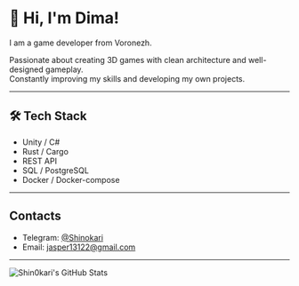 
# 👋 Hi, I'm Dima!

I am a game developer from Voronezh.

Passionate about creating 3D games with clean architecture and well-designed gameplay.  
Constantly improving my skills and developing my own projects.

---

## 🛠 Tech Stack

- Unity / C#
- Rust / Cargo
- REST API
- SQL / PostgreSQL
- Docker / Docker-compose

---

## Contacts

- Telegram: [@Shinokari](https://t.me/Shinokari)
- Email: jasper13122@gmail.com

---

![Shin0kari's GitHub Stats](https://github-readme-stats.vercel.app/api?username=Shin0kari&show_icons=true&theme=tokyonight)
